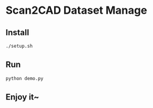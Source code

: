 # Scan2CAD Dataset Manage

## Install

```bash
./setup.sh
```

## Run

```bash
python demo.py
```

## Enjoy it~


